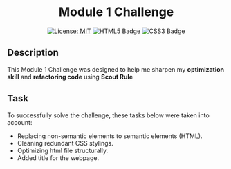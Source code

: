 <div align="center">
  
  # Module 1 Challenge

  [![License: MIT](https://img.shields.io/badge/License-MIT-yellow.svg)](https://opensource.org/licenses/MIT)
  ![HTML5 Badge](https://img.shields.io/badge/HTML5-E34F26?logo=html5&logoColor=fff&style=flat)
  ![CSS3 Badge](https://img.shields.io/badge/CSS3-1572B6?logo=css3&logoColor=fff&style=flat)

  </div>

## Description

This Module 1 Challenge was designed to help me sharpen my **optimization skill** and **refactoring code** using **Scout Rule**

## Task 
To successfully solve the challenge, these tasks below were taken into account:

- Replacing non-semantic elements to semantic elements (HTML).
- Cleaning redundant CSS stylings.
- Optimizing html file structurally.
- Added title for the webpage.

